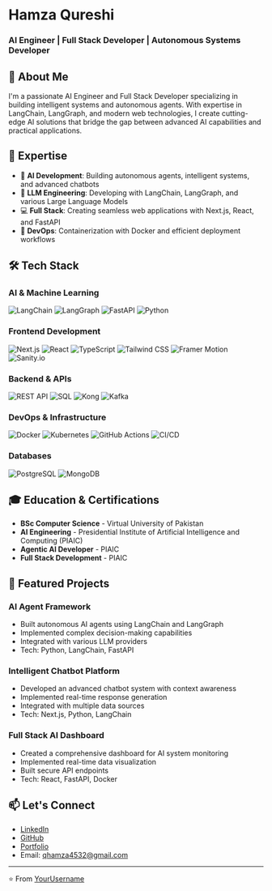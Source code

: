 # Hamza Qureshi
### AI Engineer | Full Stack Developer | Autonomous Systems Developer

## 👋 About Me
I'm a passionate AI Engineer and Full Stack Developer specializing in building intelligent systems and autonomous agents. With expertise in LangChain, LangGraph, and modern web technologies, I create cutting-edge AI solutions that bridge the gap between advanced AI capabilities and practical applications.

## 🚀 Expertise
- 🤖 **AI Development**: Building autonomous agents, intelligent systems, and advanced chatbots
- 🧠 **LLM Engineering**: Developing with LangChain, LangGraph, and various Large Language Models
- 💻 **Full Stack**: Creating seamless web applications with Next.js, React, and FastAPI
- 🔄 **DevOps**: Containerization with Docker and efficient deployment workflows

## 🛠️ Tech Stack

### AI & Machine Learning
![LangChain](https://img.shields.io/badge/-LangChain-white?style=for-the-badge)
![LangGraph](https://img.shields.io/badge/-LangGraph-blue?style=for-the-badge)
![FastAPI](https://img.shields.io/badge/-FastAPI-009688?style=for-the-badge&logo=fastapi&logoColor=white)
![Python](https://img.shields.io/badge/-Python-3776AB?style=for-the-badge&logo=python&logoColor=white)

### Frontend Development
![Next.js](https://img.shields.io/badge/-Next.js-000000?style=for-the-badge&logo=next.js&logoColor=white)
![React](https://img.shields.io/badge/-React-61DAFB?style=for-the-badge&logo=react&logoColor=black)
![TypeScript](https://img.shields.io/badge/-TypeScript-3178C6?style=for-the-badge&logo=typescript&logoColor=white)
![Tailwind CSS](https://img.shields.io/badge/-Tailwind%20CSS-38B2AC?style=for-the-badge&logo=tailwind-css&logoColor=white)
![Framer Motion](https://img.shields.io/badge/-Framer%20Motion-0055FF?style=for-the-badge&logo=framer&logoColor=white)
![Sanity.io](https://img.shields.io/badge/-Sanity.io-F03E2F?style=for-the-badge&logo=sanity&logoColor=white)

### Backend & APIs
![REST API](https://img.shields.io/badge/-REST%20API-009688?style=for-the-badge)
![SQL](https://img.shields.io/badge/-SQL-4479A1?style=for-the-badge&logo=postgresql&logoColor=white)
![Kong](https://img.shields.io/badge/-Kong-003459?style=for-the-badge&logo=kong&logoColor=white)
![Kafka](https://img.shields.io/badge/-Kafka-231F20?style=for-the-badge&logo=apache-kafka&logoColor=white)

### DevOps & Infrastructure
![Docker](https://img.shields.io/badge/-Docker-2496ED?style=for-the-badge&logo=docker&logoColor=white)
![Kubernetes](https://img.shields.io/badge/-Kubernetes-326CE5?style=for-the-badge&logo=kubernetes&logoColor=white)
![GitHub Actions](https://img.shields.io/badge/-GitHub%20Actions-2088FF?style=for-the-badge&logo=github-actions&logoColor=white)
![CI/CD](https://img.shields.io/badge/-CI%2FCD-2088FF?style=for-the-badge&logo=github-actions&logoColor=white)

### Databases
![PostgreSQL](https://img.shields.io/badge/-PostgreSQL-336791?style=for-the-badge&logo=postgresql&logoColor=white)
![MongoDB](https://img.shields.io/badge/-MongoDB-47A248?style=for-the-badge&logo=mongodb&logoColor=white)

## 🎓 Education & Certifications
- **BSc Computer Science** - Virtual University of Pakistan
- **AI Engineering** - Presidential Institute of Artificial Intelligence and Computing (PIAIC)
- **Agentic AI Developer** - PIAIC
- **Full Stack Development** - PIAIC

## 🌟 Featured Projects

### AI Agent Framework
- Built autonomous AI agents using LangChain and LangGraph
- Implemented complex decision-making capabilities
- Integrated with various LLM providers
- Tech: Python, LangChain, FastAPI

### Intelligent Chatbot Platform
- Developed an advanced chatbot system with context awareness
- Implemented real-time response generation
- Integrated with multiple data sources
- Tech: Next.js, Python, LangChain

### Full Stack AI Dashboard
- Created a comprehensive dashboard for AI system monitoring
- Implemented real-time data visualization
- Built secure API endpoints
- Tech: React, FastAPI, Docker

## 📫 Let's Connect
- [LinkedIn](https://www.linkedin.com/in/hamza-qureshi-21b61a249/)
- [GitHub](https://github.com/hamzaq453)
- [Portfolio](https://hamzaqureshi-one.vercel.app/)
- Email: qhamza4532@gmail.com



---
⭐️ From [YourUsername](https://github.com/hamzaq453)
